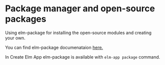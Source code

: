 # Package manager and open-source packages

Using elm-package for installing the open-source modules and creating your own.

You can find elm-package documenataion [here.](https://github.com/elm-lang/elm-package/blob/master/README.md)

In Create Elm App elm-package is available with `elm-app package` command.
